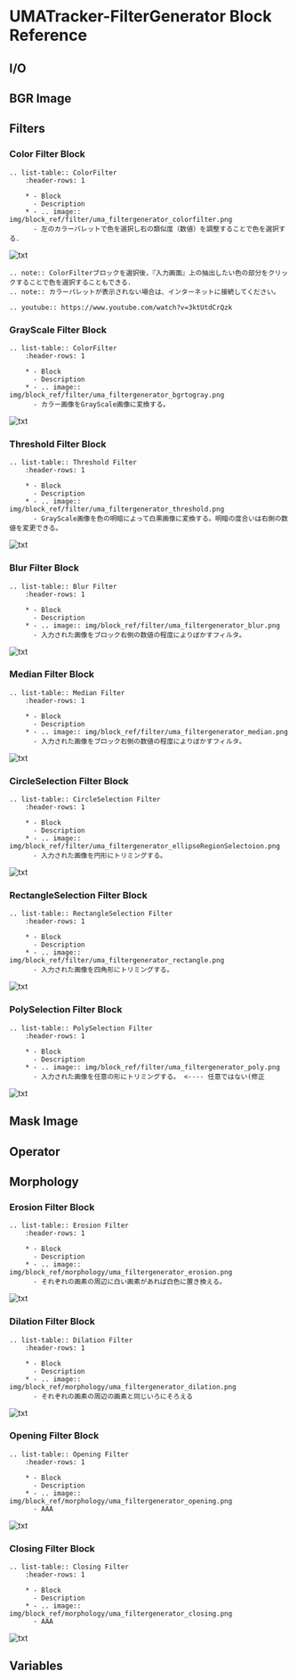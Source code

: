 # UMATracker-FilterGenerator Block Reference

## I/O

## BGR Image

## Filters
### Color Filter Block

```eval_rst
.. list-table:: ColorFilter
    :header-rows: 1

    * - Block
      - Description
    * - .. image:: img/block_ref/filter/uma_filtergenerator_colorfilter.png
      - 左のカラーパレットで色を選択し右の類似度（数値）を調整することで色を選択する．
```
![txt](img/block_ref/filter/uma_filtergenerator_colorfilterio.png)

```eval_rst
.. note:: ColorFilterブロックを選択後，『入力画面』上の抽出したい色の部分をクリックすることで色を選択することもできる．
.. note:: カラーパレットが表示されない場合は、インターネットに接続してください。
```

```eval_rst
.. youtube:: https://www.youtube.com/watch?v=3ktUtdCrQzk
```
### GrayScale Filter Block

```eval_rst
.. list-table:: ColorFilter
    :header-rows: 1

    * - Block
      - Description
	* - .. image:: img/block_ref/filter/uma_filtergenerator_bgrtogray.png
	  - カラー画像をGrayScale画像に変換する。

```
![txt](img/block_ref/filter/uma_filtergenerator_grayscaleio.png)


### Threshold Filter Block

```eval_rst
.. list-table:: Threshold Filter
    :header-rows: 1

    * - Block
      - Description
	* - .. image:: img/block_ref/filter/uma_filtergenerator_threshold.png
	  - GrayScale画像を色の明暗によって白黒画像に変換する。明暗の度合いは右側の数値を変更できる。

```
![txt](img/block_ref/filter/uma_filtergenerator_thresholdio.png)


### Blur Filter Block

```eval_rst
.. list-table:: Blur Filter
    :header-rows: 1

    * - Block
      - Description
	* - .. image:: img/block_ref/filter/uma_filtergenerator_blur.png
	  - 入力された画像をブロック右側の数値の程度によりぼかすフィルタ。

```
![txt](img/block_ref/filter/uma_filtergenerator_blurio.png)


### Median Filter Block

```eval_rst
.. list-table:: Median Filter
    :header-rows: 1

    * - Block
      - Description
	* - .. image:: img/block_ref/filter/uma_filtergenerator_median.png
	  - 入力された画像をブロック右側の数値の程度によりぼかすフィルタ。

```
![txt](img/block_ref/filter/uma_filtergenerator_medianio.png)


### CircleSelection Filter Block

```eval_rst
.. list-table:: CircleSelection Filter
    :header-rows: 1

    * - Block
      - Description
	* - .. image:: img/block_ref/filter/uma_filtergenerator_ellipseRegionSelectoion.png
      - 入力された画像を円形にトリミングする。

```
![txt](img/block_ref/filter/uma_filtergenerator_check_circleio.png)


### RectangleSelection Filter Block

```eval_rst
.. list-table:: RectangleSelection Filter
    :header-rows: 1

    * - Block
      - Description
	* - .. image:: img/block_ref/filter/uma_filtergenerator_rectangle.png
	  - 入力された画像を四角形にトリミングする。

```
![txt](img/block_ref/filter/uma_filtergenerator_check_circleio.png)

### PolySelection Filter Block

```eval_rst
.. list-table:: PolySelection Filter
    :header-rows: 1

    * - Block
      - Description
	* - .. image:: img/block_ref/filter/uma_filtergenerator_poly.png
	  - 入力された画像を任意の形にトリミングする。 <---- 任意ではない(修正

```
![txt](img/block_ref/filter/uma_filtergenerator_polySelectionio.png)


## Mask Image

## Operator

## Morphology
### Erosion Filter Block

```eval_rst
.. list-table:: Erosion Filter
    :header-rows: 1

    * - Block
      - Description
	* - .. image:: img/block_ref/morphology/uma_filtergenerator_erosion.png
	  - それぞれの画素の周辺に白い画素があれば白色に置き換える。

```
![txt](img/block_ref/morphology/uma_filtergenerator_erosionio.png)

### Dilation Filter Block

```eval_rst
.. list-table:: Dilation Filter
    :header-rows: 1

    * - Block
      - Description
	* - .. image:: img/block_ref/morphology/uma_filtergenerator_dilation.png
	  - それぞれの画素の周辺の画素と同じいろにそろえる

```
![txt](img/block_ref/morphology/uma_filtergenerator_dilationio.png)

### Opening Filter Block

```eval_rst
.. list-table:: Opening Filter
    :header-rows: 1

    * - Block
      - Description
	* - .. image:: img/block_ref/morphology/uma_filtergenerator_opening.png
	  - AAA

```
![txt](img/block_ref/morphology/uma_filtergenerator_openingio.png)


### Closing Filter Block

```eval_rst
.. list-table:: Closing Filter
    :header-rows: 1

    * - Block
      - Description
	* - .. image:: img/block_ref/morphology/uma_filtergenerator_closing.png
	  - AAA

```
![txt](img/block_ref/morphology/uma_filtergenerator_closingio.png)



## Variables
